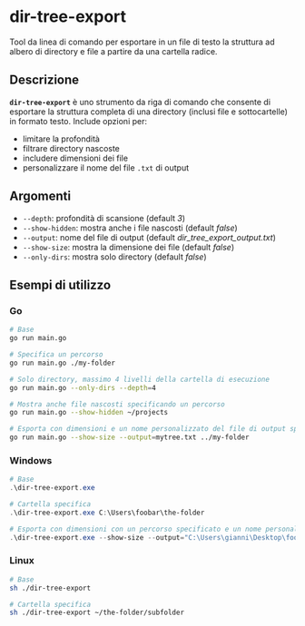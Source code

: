 # dir-tree-export

Tool da linea di comando per esportare in un file di testo la struttura ad albero di directory e file a partire da una cartella radice.


## Descrizione

**`dir-tree-export`** è uno strumento da riga di comando che consente di esportare la struttura completa di una directory (inclusi file e sottocartelle) in formato testo. Include opzioni per:
- limitare la profondità
- filtrare directory nascoste
- includere dimensioni dei file
- personalizzare il nome del file `.txt` di output


## Argomenti

- `--depth`: profondità di scansione (default _3_)
- `--show-hidden`: mostra anche i file nascosti (default _false_)
- `--output`: nome del file di output (default _dir\_tree\_export\_output.txt_)
- `--show-size`: mostra la dimensione dei file (default _false_)
- `--only-dirs`: mostra solo directory (default _false_)


## Esempi di utilizzo

### Go

```sh
# Base
go run main.go

# Specifica un percorso
go run main.go ./my-folder

# Solo directory, massimo 4 livelli della cartella di esecuzione
go run main.go --only-dirs --depth=4 

# Mostra anche file nascosti specificando un percorso
go run main.go --show-hidden ~/projects

# Esporta con dimensioni e un nome personalizzato del file di output specificando un determinato percorso
go run main.go --show-size --output=mytree.txt ../my-folder
```

### Windows

```powershell
# Base
.\dir-tree-export.exe

# Cartella specifica
.\dir-tree-export.exe C:\Users\foobar\the-folder

# Esporta con dimensioni con un percorso specificato e un nome personalizzato del file di output specificando determinato un percorso
.\dir-tree-export.exe --show-size --output="C:\Users\gianni\Desktop\foobar.txt" C:\Users\foobar\the-folder
```

### Linux

```sh
# Base
sh ./dir-tree-export

# Cartella specifica
sh ./dir-tree-export ~/the-folder/subfolder
```

